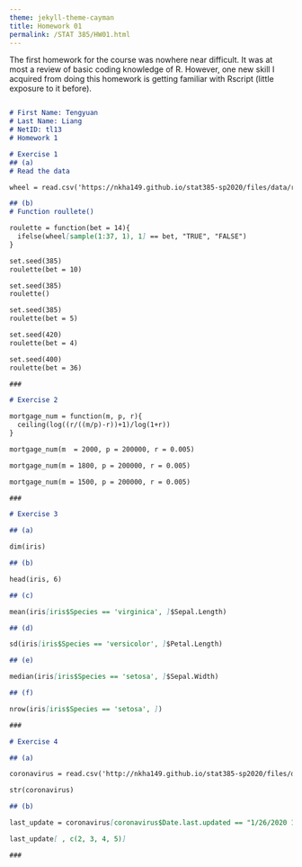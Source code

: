 ```yaml
---
theme: jekyll-theme-cayman
title: Homework 01
permalink: /STAT 385/HW01.html
---
```


The first homework for the course was nowhere near difficult. It was at most a review of basic coding knowledge of R. 
However, one new skill I acquired from doing this homework is getting familiar with Rscript (little exposure to it before). 

```markdown

# First Name: Tengyuan
# Last Name: Liang
# NetID: tl13
# Homework 1

# Exercise 1
## (a)
# Read the data

wheel = read.csv('https://nkha149.github.io/stat385-sp2020/files/data/roulette.csv')

## (b)
# Function roullete()

roulette = function(bet = 14){
  ifelse(wheel[sample(1:37, 1), 1] == bet, "TRUE", "FALSE")
}

set.seed(385)
roulette(bet = 10)

set.seed(385)
roulette()

set.seed(385)
roulette(bet = 5)

set.seed(420)
roulette(bet = 4)

set.seed(400)
roulette(bet = 36)

###

# Exercise 2

mortgage_num = function(m, p, r){
  ceiling(log((r/((m/p)-r))+1)/log(1+r))
}

mortgage_num(m  = 2000, p = 200000, r = 0.005)

mortgage_num(m = 1800, p = 200000, r = 0.005)

mortgage_num(m = 1500, p = 200000, r = 0.005)

###

# Exercise 3

## (a)

dim(iris)

## (b)

head(iris, 6)

## (c)

mean(iris[iris$Species == 'virginica', ]$Sepal.Length)

## (d)

sd(iris[iris$Species == 'versicolor', ]$Petal.Length)

## (e)

median(iris[iris$Species == 'setosa', ]$Sepal.Width)

## (f)

nrow(iris[iris$Species == 'setosa', ])

###

# Exercise 4

## (a)

coronavirus = read.csv('http://nkha149.github.io/stat385-sp2020/files/data/coronavirus-2020-01-26.csv')

str(coronavirus)

## (b)

last_update = coronavirus[coronavirus$Date.last.updated == "1/26/2020 11:00 AM", ]

last_update[ , c(2, 3, 4, 5)]

###

```
